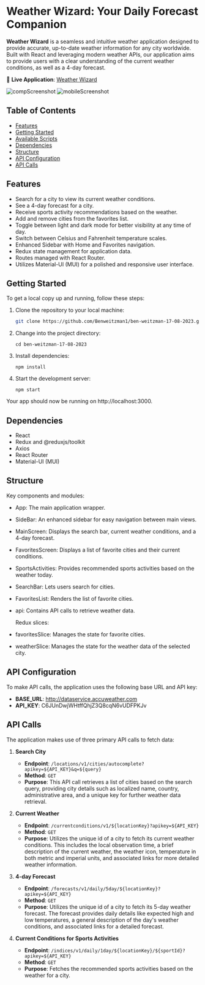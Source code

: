 # Weather Wizard: Your Daily Forecast Companion

**Weather Wizard** is a seamless and intuitive weather application designed to provide accurate, up-to-date weather information for any city worldwide. Built with React and leveraging modern weather APIs, our application aims to provide users with a clear understanding of the current weather conditions, as well as a 4-day forecast.

🚀 **Live Application**: [Weather Wizard](https://benweitzman1.github.io/ben-weitzman-17-08-2023/)

![compScreenshot](./images/compScreenshot.png)
![mobileScreenshot](./images/mobileScreenshot.png)

## Table of Contents

- [Features](#features)
- [Getting Started](#getting-started)
- [Available Scripts](#available-scripts)
- [Dependencies](#dependencies)
- [Structure](#structure)
- [API Configuration](#api-configuration)
- [API Calls](#api-calls)

## Features

- Search for a city to view its current weather conditions.
- See a 4-day forecast for a city.
- Receive sports activity recommendations based on the weather.
- Add and remove cities from the favorites list.
- Toggle between light and dark mode for better visibility at any time of day.
- Switch between Celsius and Fahrenheit temperature scales.
- Enhanced Sidebar with Home and Favorites navigation.
- Redux state management for application data.
- Routes managed with React Router.
- Utilizes Material-UI (MUI) for a polished and responsive user interface.

## Getting Started

To get a local copy up and running, follow these steps:

1. Clone the repository to your local machine:
   ```bash
   git clone https://github.com/Benweitzman1/ben-weitzman-17-08-2023.git
   ```
2. Change into the project directory:
   ```
   cd ben-weitzman-17-08-2023
   ```
3. Install dependencies:
   ```
   npm install
   ```
4. Start the development server:
   ```
   npm start
   ```

Your app should now be running on http://localhost:3000.

## Dependencies

- React
- Redux and @reduxjs/toolkit
- Axios
- React Router
- Material-UI (MUI)

## Structure

Key components and modules:

- App: The main application wrapper.
- SideBar: An enhanced sidebar for easy navigation between main views.
- MainScreen: Displays the search bar, current weather conditions, and a 4-day forecast.
- FavoritesScreen: Displays a list of favorite cities and their current conditions.
- SportsActivities: Provides recommended sports activities based on the weather today.
- SearchBar: Lets users search for cities.
- FavoritesList: Renders the list of favorite cities.
- api: Contains API calls to retrieve weather data.

  Redux slices:

- favoritesSlice: Manages the state for favorite cities.
- weatherSlice: Manages the state for the weather data of the selected city.

## API Configuration

To make API calls, the application uses the following base URL and API key:

- **BASE_URL**: http://dataservice.accuweather.com
- **API_KEY**: C6JUnDwjWHtffQhjZ3Q8cqN6vUDFPKJv

## API Calls

The application makes use of three primary API calls to fetch data:

1. **Search City**

   - **Endpoint**: `/locations/v1/cities/autocomplete?apikey=${API_KEY}&q=${query}`
   - **Method**: `GET`
   - **Purpose**: This API call retrieves a list of cities based on the search query, providing city details such as localized name, country, administrative area, and a unique key for further weather data retrieval.

2. **Current Weather**

   - **Endpoint**: `/currentconditions/v1/${locationKey}?apikey=${API_KEY}`
   - **Method**: `GET`
   - **Purpose**: Utilizes the unique id of a city to fetch its current weather conditions. This includes the local observation time, a brief description of the current weather, the weather icon, temperature in both metric and imperial units, and associated links for more detailed weather information.

3. **4-day Forecast**
   - **Endpoint**: `/forecasts/v1/daily/5day/${locationKey}?apikey=${API_KEY}`
   - **Method**: `GET`
   - **Purpose**: Utilizes the unique id of a city to fetch its 5-day weather forecast. The forecast provides daily details like expected high and low temperatures, a general description of the day's weather conditions, and associated links for a detailed forecast.

4. **Current Conditions for Sports Activities**
   - **Endpoint**: `/indices/v1/daily/1day/${locationKey}/${sportId}?apikey=${API_KEY}`
   - **Method**: `GET`
   - **Purpose**: Fetches the recommended sports activities based on the weather for a city.
